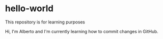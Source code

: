 # hello-world
This repository is for learning purposes

Hi, I'm Alberto and I'm currently learning how to commit changes in GitHub.
